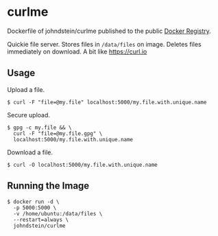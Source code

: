# curlme

Dockerfile of johndstein/curlme published to the public
[Docker Registry](https://registry.hub.docker.com/u/johndstein/curlme/).

Quickie file server. Stores files in ```/data/files``` on image.
Deletes files immediately on download.
A bit like https://curl.io

## Usage

Upload a file.

    $ curl -F "file=@my.file" localhost:5000/my.file.with.unique.name

Secure upload.

    $ gpg -c my.file && \
      curl -F "file=@my.file.gpg" \
      localhost:5000/my.file.with.unique.name

Download a file.

    $ curl -O localhost:5000/my.file.with.unique.name

## Running the Image

    $ docker run -d \
      -p 5000:5000 \
      -v /home/ubuntu:/data/files \
      --restart=always \
      johndstein/curlme
